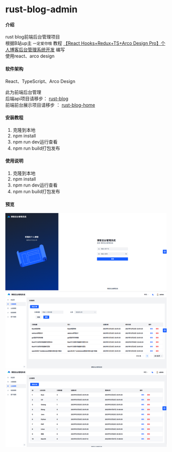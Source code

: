 # rust-blog-admin

#### 介绍
rust blog前端后台管理项目  
根据B站up主   `一定爱你哦`   教程  [【React Hooks+Redux+TS+Arco Design Pro】个人博客后台管理系统开发](https://www.bilibili.com/video/BV19Y411x76v)
     编写  
使用react、arco design  



#### 软件架构
React、TypeScript、Arco Design  

此为前端后台管理  
后端api项目请移步： [rust-blog](https://gitee.com/yuguofu/rust-blog)  
前端前台展示项目请移步 ： [rust-blog-home](https://gitee.com/yuguofu/rust-blog-home)  


#### 安装教程

1.  克隆到本地
2.  npm install
3.  npm run dev运行查看  
4.  npm run build打包发布

#### 使用说明

1.  克隆到本地
2.  npm install
3.  npm run dev运行查看  
4.  npm run build打包发布  


#### 预览  
![输入图片说明](%E6%88%AA%E5%9B%BE/%E7%99%BB%E5%BD%95.png)  
![输入图片说明](%E6%88%AA%E5%9B%BE/%E6%96%87%E7%AB%A0%E7%AE%A1%E7%90%86.png)
![输入图片说明](%E6%88%AA%E5%9B%BE/%E5%88%86%E7%B1%BB%E7%AE%A1%E7%90%86.png)
